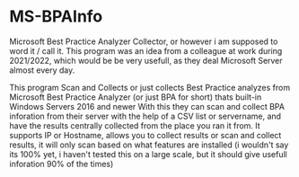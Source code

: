 # MS-BPAInfo
Microsoft Best Practice Analyzer Collector, or however i am supposed to word it / call it.
This program was an idea from a colleague at work during 2021/2022, which would be be very usefull, as they deal Microsoft Server almost every day.

This program Scan and Collects or just collects Best Practice analyzes from Microsoft Best Practice Analyzer (or just BPA for short) thats built-in Windows Servers 2016 and newer
With this they can scan and collect BPA inforation from their server with the help of a CSV list or servername, and have the results centrally collected from the place you ran it from. 
It supports IP or Hostname, allows you to collect results or scan and collect results, it will only scan based on what features are installed (i wouldn't say its 100% yet, i haven't tested this on a large scale, but it should give usefull inforation 90% of the times)

